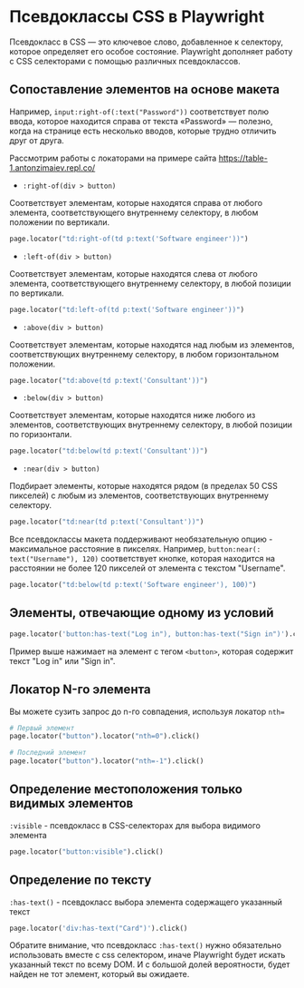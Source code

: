 # Псевдоклассы CSS в Рlaywright

Псевдокласc в CSS — это ключевое слово, добавленное к селектору, которое определяет его особое состояние. Рlaywright
дополняет работу с CSS селекторами с помощью различных псевдоклассов.

## Сопоставление элементов на основе макета

Например, `input:right-of(:text("Password"))` соответствует полю ввода, которое находится справа от текста «Password» —
полезно, когда на странице есть несколько вводов, которые трудно отличить друг от друга.

Рассмотрим работы с локаторами на примере сайта https://table-1.antonzimaiev.repl.co/

+ `:right-of(div > button)`

Соответствует элементам, которые находятся справа от любого элемента, соответствующего внутреннему селектору, в любом
положении по вертикали.

```python
page.locator("td:right-of(td p:text('Software engineer'))")
```

+ `:left-of(div > button)`

Соответствует элементам, которые находятся слева от любого элемента, соответствующего внутреннему селектору, в любой
позиции по вертикали.

```python
page.locator("td:left-of(td p:text('Software engineer'))")
```

+ `:above(div > button)`

Соответствует элементам, которые находятся над любым из элементов, соответствующих внутреннему селектору, в любом
горизонтальном положении.

```python
page.locator("td:above(td p:text('Consultant'))")
```

+ `:below(div > button)`

Соответствует элементам, которые находятся ниже любого из элементов, соответствующих внутреннему селектору, в любой
позиции по горизонтали.

```python
page.locator("td:below(td p:text('Consultant'))")
```

+ `:near(div > button)`

Подбирает элементы, которые находятся рядом (в пределах 50 CSS пикселей) с любым из элементов, соответствующих
внутреннему селектору.

```python
page.locator("td:near(td p:text('Consultant'))")
```

Все псевдоклассы макета поддерживают необязательную опцию - максимальное расстояние в пикселях. Например, `button:near(:
text("Username"), 120)` соответствует кнопке, которая находится на расстоянии не более 120 пикселей от элемента с
текстом "Username".

```python
page.locator("td:below(td p:text('Software engineer'), 100)")
```

## Элементы, отвечающие одному из условий

```python
page.locator('button:has-text("Log in"), button:has-text("Sign in")').click()
```

Пример выше нажимает на элемент с тегом `<button>`, которая содержит текст "Log in" или "Sign in".

## Локатор N-го элемента

Вы можете сузить запрос до n-го совпадения, используя локатор `nth=`

```python
# Первый элемент
page.locator("button").locator("nth=0").click()

# Последний элемент
page.locator("button").locator("nth=-1").click()
```

## Определение местоположения только видимых элементов

`:visible`  - псевдокласс в CSS-селекторах для выбора видимого элемента

```python
page.locator("button:visible").click()
```

## Определение по тексту

`:has-text()` - псевдокласс выбора элемента содержащего указанный текст

```python
page.locator('div:has-text("Card")').click()
```

Обратите внимание, что псевдокласс `:has-text()` нужно обязательно использовать вместе с css селектором,
иначе Playwright будет искать указанный текст по всему DOM. И с большой долей вероятности, будет найден не тот элемент,
который вы ожидаете.
